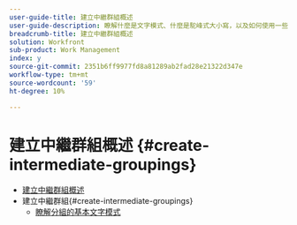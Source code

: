 ```yaml
---
user-guide-title: 建立中繼群組概述
user-guide-description: 瞭解什麼是文字模式、什麼是駝峰式大小寫，以及如何使用一些基本的「隨插即用」文字模式程式碼區塊來建立超出標準產生器功能的分組。
breadcrumb-title: 建立中繼群組概述
solution: Workfront
sub-product: Work Management
index: y
source-git-commit: 2351b6ff9977fd8a81289ab2fad28e21322d347e
workflow-type: tm+mt
source-wordcount: '59'
ht-degree: 10%

---
```




# 建立中繼群組概述 {#create-intermediate-groupings}

+ [建立中繼群組概述](overview.md)
+ 建立中繼群組{#create-intermediate-groupings}
   + [瞭解分組的基本文字模式](basic-text-mode-for-groupings.md)


